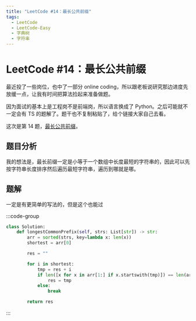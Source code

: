 ```yaml
---
title: "LeetCode #14：最长公共前缀"
tags:
  - LeetCode
  - LeetCode-Easy
  - 字典树
  - 字符串
---
```


# LeetCode #14：最长公共前缀

最近投了一些岗位，也中了一部分 online coding，所以跟老板说研究那边进度先放缓一点，让我有时间把算法捡起来准备做题。

因为面试的基本上是工程岗不是前端岗，所以语言换成了 Python。之后可能就不一定会有 TS 的题解了。题干也不复制粘贴了，给个链接大家自己去看。

这次是第 14 题，[最长公共前缀](https://leetcode.cn/problems/longest-common-prefix/description/)。

## 题目分析

我的想法是，最长前缀一定是小等于一个数组中长度最短的字符串的，因此可以先按字符串长度排序然后遍历最短字符串，遍历到哪就是哪。

## 题解

一定是有更简单的写法的，但是这个也能过

:::code-group

```python [Python]
class Solution:
    def longestCommonPrefix(self, strs: List[str]) -> str:
        arr = sorted(strs, key=lambda x: len(x))
        shortest = arr[0]

        res = ""

        for i in shortest:
            tmp = res + i
            if len([x for x in arr[1:] if x.startswith(tmp)]) == len(arr) - 1:
                res = tmp
            else:
                break

        return res

```

:::
